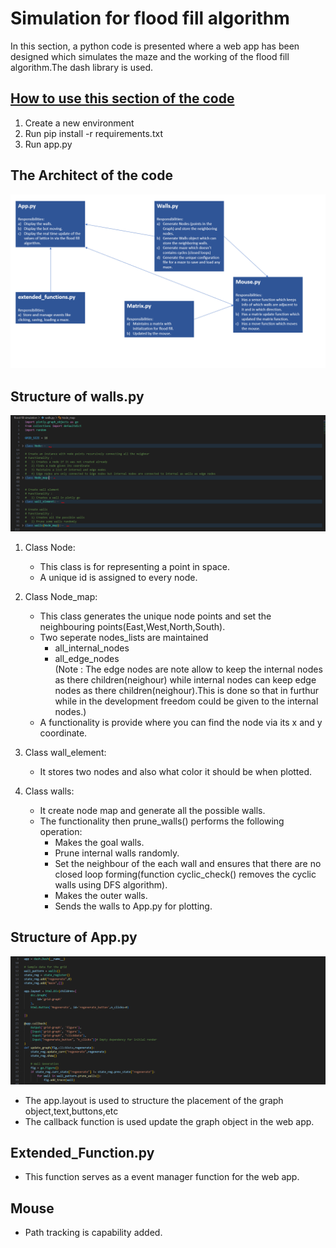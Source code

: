 # Simulation for flood fill algorithm

In this section, a python code is presented where a web app has been designed which simulates the maze and the working of the flood fill algorithm.The dash library is used.

## **<u>How to use this section of the code</u>**
1. Create a new environment
2. Run pip install -r requirements.txt
3. Run app.py

## **The Architect of the code**
![alt text](Architecture.PNG)

## **Structure of walls.py**
![alt text](structure_of_wall.PNG)
1. Class Node:<br>
    - This class is for representing a point in space.<br>
    - A unique id is assigned to every node.<br>
    
3. Class Node_map:<br>
   - This class generates the unique node points and set the neighbouring points(East,West,North,South).<br>
   - Two seperate nodes_lists are maintained <br>
        - all_internal_nodes <br>
        - all_edge_nodes <br>
        (Note : The edge nodes are note allow to keep the internal nodes as there children(neighour) while internal nodes can keep edge nodes as there children(neighour).This is done so that in furthur while in the development freedom could be given to the internal nodes.)<br>
   - A functionality is provide where you can find the node via its x and y coordinate.<br>
    
4. Class wall_element:<br>
   - It stores two nodes and also what color it should be when plotted.<br>

5. Class walls:<br>
   - It create node map and generate all the possible walls.<br>
   - The functionality then prune_walls() performs the following operation:<br>
      - Makes the goal walls.<br>
      - Prune internal walls randomly.<br>
      - Set the neighbour of the each wall and ensures that there are no closed loop forming(function cyclic_check() removes the cyclic walls using DFS algorithm).<br> 
      - Makes the outer walls.<br>
      - Sends the walls to App.py for plotting.<br>
        
## **Structure of App.py**<br>
![alt text](structure_of_App.PNG)<br>
   - The app.layout is used to structure the placement of the graph object,text,buttons,etc<br>
   - The callback function is used update the graph object in the web app.<br>
    
## **Extended_Function.py**<br>
   - This function serves as a event manager function for the web app.<br>

## **Mouse**<br> 
   - Path tracking is capability added.<br>
